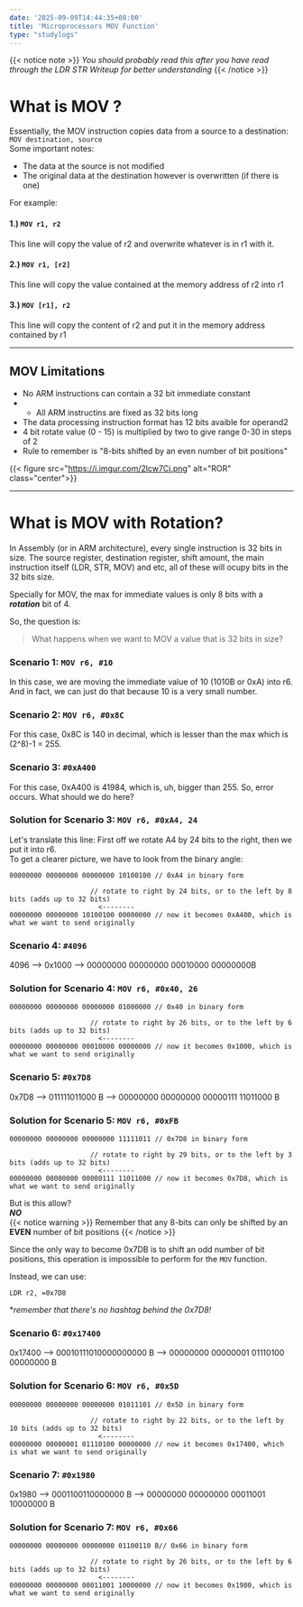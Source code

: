 ```yaml
---
date: '2025-09-09T14:44:35+08:00'
title: 'Microprocessors MOV Function'
type: "studylogs"
---
```

{{< notice note >}}
_You should probably read this after you have read through the LDR STR Writeup for better understanding_
{{< /notice >}}

# What is MOV ?

Essentially, the MOV instruction copies data from a source to a destination:  
`MOV destination, source`  
Some important notes:  
- The data at the source is not modified
- The original data at the destination however is overwritten (if there is one)

For example:

#### 1.) `MOV r1, r2`  
This line will copy the value of r2 and overwrite whatever is in r1 with it.

#### 2.) `MOV r1, [r2]`  
This line will copy the value contained at the memory address of r2 into r1

#### 3.) `MOV [r1], r2`  
This line will copy the content of r2 and put it in the memory address contained by r1

---
## MOV Limitations
- No ARM instructions can contain a 32 bit immediate constant
- - All ARM instructins are fixed as 32 bits long
- The data processing instruction format has 12 bits avaible for operand2
- 4 bit rotate value (0 - 15) is multiplied by two to give range 0-30 in steps of 2
- Rule to remember is "8-bits shifted by an even number of bit positions"

{{< figure src="https://i.imgur.com/2lcw7Cj.png" alt="ROR" class="center">}}

---
# What is MOV with Rotation?

In Assembly (or in ARM architecture), every single instruction is 32 bits in size. The source register, destination register, shift amount, the main instruction itself (LDR, STR, MOV) and etc, all of these will ocupy bits in the 32 bits size.  

Specially for MOV, the max for immediate values is only 8 bits with a **_rotation_** bit of 4.  

So, the question is:

> What happens when we want to MOV a value that is 32 bits in size?

### Scenario 1: `MOV r6, #10`
In this case, we are moving the immediate value of 10 (1010B or 0xA) into r6. And in fact, we can just do that because 10 is a very small number.

### Scenario 2: `MOV r6, #0x8C`  
For this case, 0x8C is 140 in decimal, which is lesser than the max which is (2^8)-1 = 255.  

### Scenario 3: `#0xA400`
For this case, 0xA400 is 41984, which is, uh, bigger than 255. So, error occurs. What should we do here?  

### Solution for Scenario 3:  `MOV r6, #0xA4, 24`

Let's translate this line: First off we rotate A4 by 24 bits to the right, then we put it into r6.  
To get a clearer picture, we have to look from the binary angle:  
```text
00000000 00000000 00000000 10100100 // 0xA4 in binary form

                    // rotate to right by 24 bits, or to the left by 8 bits (adds up to 32 bits)
                      <--------
00000000 00000000 10100100 00000000 // now it becomes 0xA400, which is what we want to send originally
```

### Scenario 4: `#4096`

4096 --> 0x1000  --> 00000000 00000000 00010000 00000000B

### Solution for Scenario 4: `MOV r6, #0x40, 26`

```text
00000000 00000000 00000000 01000000 // 0x40 in binary form

                    // rotate to right by 26 bits, or to the left by 6 bits (adds up to 32 bits)
                      <--------
00000000 00000000 00010000 00000000 // now it becomes 0x1000, which is what we want to send originally
```

### Scenario 5: `#0x7D8`

0x7D8 --> 011111011000 B --> 00000000 00000000 00000111 11011000 B

### Solution for Scenario 5: `MOV r6, #0xFB`
```text
00000000 00000000 00000000 11111011 // 0x7D8 in binary form

                    // rotate to right by 29 bits, or to the left by 3 bits (adds up to 32 bits)
                      <--------
00000000 00000000 00000111 11011000 // now it becomes 0x7D8, which is what we want to send originally
```
But is this allow?   
_**NO**_  
{{< notice warning >}}
Remember that any 8-bits can only be shifted by an **EVEN** number of bit positions
{{< /notice >}}  

Since the only way to become 0x7DB is to shift an odd number of bit positions, this operation is impossible to perform for the `MOV` function.  

Instead, we can use: 
```ASM
LDR r2, =0x7D8
```
**remember that there's no hashtag behind the 0x7D8!*

### Scenario 6: `#0x17400`

0x17400 --> 00010111010000000000 B --> 00000000 00000001 01110100 00000000 B

### Solution for Scenario 6: `MOV r6, #0x5D`
```text
00000000 00000000 00000000 01011101 // 0x5D in binary form

                    // rotate to right by 22 bits, or to the left by 10 bits (adds up to 32 bits)
                      <--------
00000000 00000001 01110100 00000000 // now it becomes 0x17400, which is what we want to send originally
```

### Scenario 7: `#0x1980`

0x1980 --> 0001100110000000 B --> 00000000 00000000 00011001 10000000 B

### Solution for Scenario 7: `MOV r6, #0x66`
```text
00000000 00000000 00000000 01100110 B// 0x66 in binary form

                    // rotate to right by 26 bits, or to the left by 6 bits (adds up to 32 bits)
                      <--------
00000000 00000000 00011001 10000000 // now it becomes 0x1980, which is what we want to send originally
```


